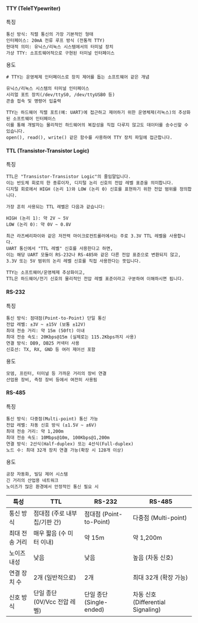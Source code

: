 #### TTY (TeleTYpewriter)
특징
```less
통신 방식: 직렬 통신의 가장 기본적인 형태
인터페이스: 20mA 전류 루프 방식 (전통적 TTY)
현대적 의미: 유닉스/리눅스 시스템에서의 터미널 장치
가상 TTY: 소프트웨어적으로 구현된 터미널 인터페이스
```
용도
```less
# TTY는 운영체제 인터페이스로 장치 제어를 돕는 소프트웨어 같은 개념

유닉스/리눅스 시스템의 터미널 인터페이스
시리얼 포트 장치(/dev/ttyS0, /dev/ttyUSB0 등)
콘솔 접속 및 명령어 입출력

TTY는 하드웨어 직렬 포트(예: UART)에 접근하고 제어하기 위한 운영체제(리눅스)의 추상화된 소프트웨어 인터페이스
이를 통해 개발자는 물리적인 하드웨어의 복잡성을 직접 다루지 않고도 데이터를 송수신할 수 있습니다.
open(), read(), write() 같은 함수를 사용하여 TTY 장치 파일에 접근합니다.
```

#### TTL (Transistor-Transistor Logic)
특징
```less
TTL은 "Transistor-Transistor Logic"의 줄임말입니다.
이는 반도체 회로의 한 종류이자, 디지털 논리 신호의 전압 레벨 표준을 의미합니다.
디지털 회로에서 HIGH (논리 1)와 LOW (논리 0) 신호를 표현하기 위한 전압 범위를 정의합니다.

가장 흔히 사용되는 TTL 레벨은 다음과 같습니다:

HIGH (논리 1): 약 2V ~ 5V
LOW (논리 0): 약 0V ~ 0.8V

최근 라즈베리파이와 같은 저전력 마이크로컨트롤러에서는 주로 3.3V TTL 레벨을 사용합니다.
UART 통신에서 "TTL 레벨" 신호를 사용한다고 하면,
이는 해당 UART 모듈이 RS-232나 RS-485와 같은 다른 전압 표준으로 변환되지 않고,
3.3V 또는 5V 범위의 논리 레벨 신호를 직접 사용한다는 뜻입니다.
```

```less
TTY는 소프트웨어/운영체제 추상화이고,
TTL은 하드웨어/전기 신호의 물리적인 전압 레벨 표준이라고 구분하여 이해하시면 됩니다.
```

#### RS-232
특징
```less
통신 방식: 점대점(Point-to-Point) 단일 통신
전압 레벨: ±3V ~ ±15V (보통 ±12V)
최대 전송 거리: 약 15m (50ft) 이내
최대 전송 속도: 20Kbps@15m (실제로는 115.2Kbps까지 사용)
연결 방식: DB9, DB25 커넥터 사용
신호선: TX, RX, GND 등 여러 제어선 포함
```

용도
```less
모뎀, 프린터, 터미널 등 가까운 거리의 장비 연결
산업용 장비, 측정 장비 등에서 여전히 사용됨
```


#### RS-485
특징
```less
통신 방식: 다중점(Multi-point) 통신 가능
전압 레벨: 차동 신호 방식 (±1.5V ~ ±6V)
최대 전송 거리: 약 1,200m
최대 전송 속도: 10Mbps@10m, 100Kbps@1,200m
연결 방식: 2선식(Half-duplex) 또는 4선식(Full-duplex)
노드 수: 최대 32개 장치 연결 가능(확장 시 128개 이상)
```
용도
```less
공장 자동화, 빌딩 제어 시스템
긴 거리의 산업용 네트워크
노이즈가 많은 환경에서 안정적인 통신 필요 시
```


| 특성       | TTL                  | RS-232               | RS-485                         |
| -------- | -------------------- | -------------------- | ------------------------------ |
| 통신 방식    | 점대점 (주로 내부 칩/기판 간)   | 점대점 (Point-to-Point) | 다중점 (Multi-point)              |
| 최대 전송 거리 | 매우 짧음 (수 미터 이내)      | 약 15m                | 약 1,200m                       |
| 노이즈 내성   | 낮음                   | 낮음                   | 높음 (차동 신호)                     |
| 연결 장치 수  | 2개 (일반적으로)           | 2개                   | 최대 32개 (확장 가능)                 |
| 신호 방식    | 단일 종단 (0V/Vcc 전압 레벨) | 단일 종단 (Single-ended) | 차동 신호 (Differential Signaling) |










